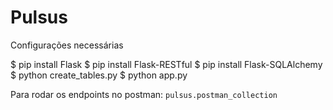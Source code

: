 # Pulsus

Configurações necessárias

 $ pip install Flask
 $ pip install Flask-RESTful
 $ pip install Flask-SQLAlchemy
 $ python create_tables.py
 $ python app.py

Para rodar os endpoints no postman: `pulsus.postman_collection`